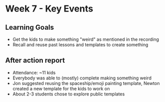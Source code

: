# Week 7 - Key Events
## Learning Goals

- Get the kids to make something "weird" as mentioned in the recording
- Recall and reuse past lessons and templates to create something

## After action report

- Attendance: ~11 kids
- Everybody was able to (mostly) complete making something weird
- Jon suggested reusing the spaceship/emoji painting template, Newton created a new template for the kids to work on
- About 2-3 students chose to explore public templates
